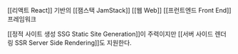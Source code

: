 [[리액트 React]] 기반의 [[잼스택 JamStack]] [[웹 Web]] [[프런트엔드 Front End]] 프레임워크

[[정적 사이트 생성 SSG Static Site Generation]]이 주력이지만 [[서버 사이드 렌더링 SSR Server Side Rendering]]도 지원한다.